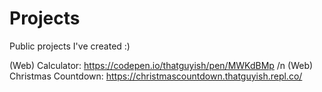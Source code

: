 # Projects
Public projects I've created :)

(Web) Calculator: https://codepen.io/thatguyish/pen/MWKdBMp /n
(Web) Christmas Countdown: https://christmascountdown.thatguyish.repl.co/
